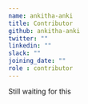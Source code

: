 ```yaml
---
name: ankitha-anki
title: Contributor
github: ankitha-anki
twitter: ""
linkedin: ""
slack: ""
joining_date: ""
role : contributor
---
```


Still waiting for this
